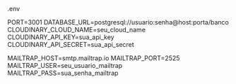 .env

PORT=3001
DATABASE_URL=postgresql://usuario:senha@host:porta/banco
CLOUDINARY_CLOUD_NAME=seu_cloud_name
CLOUDINARY_API_KEY=sua_api_key
CLOUDINARY_API_SECRET=sua_api_secret

MAILTRAP_HOST=smtp.mailtrap.io
MAILTRAP_PORT=2525
MAILTRAP_USER=seu_usuario_mailtrap
MAILTRAP_PASS=sua_senha_mailtrap
